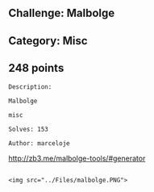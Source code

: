 Challenge: Malbolge
----------------------------------------
Category: Misc
----------------------------------------
248 points 
----------------------------------------

```
Description:

Malbolge

misc

Solves: 153

Author: marceloje

```
http://zb3.me/malbolge-tools/#generator
```

<img src="../Files/malbolge.PNG">


